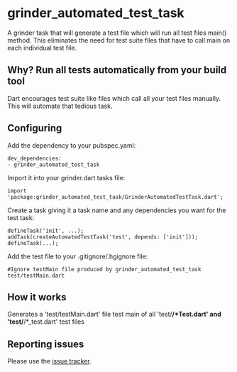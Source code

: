 # grinder_automated_test_task

A grinder task that will generate a test file which will run all test files main() method. 
This eliminates the need for test suite files that have to call main on each individual test file.

## Why? Run all tests automatically from your build tool

Dart encourages test suite like files which call all your test files manually. This will automate that tedious task.

## Configuring

Add the dependency to your pubspec.yaml:

    dev_dependencies:
    - grinder_automated_test_task

Import it into your grinder.dart tasks file:

    import 'package:grinder_automated_test_task/GrinderAutomatedTestTask.dart';

Create a task giving it a task name and any dependencies you want for the test task:

    defineTask('init', ...);
    addTask(createAutomatedTestTask('test', depends: ['init']));
    defineTask(...);

Add the test file to your .gitignore/.hgignore file:

    #Ignore testMain file produced by grinder_automated_test_task
    test/testMain.dart
    
## How it works

Generates a 'test/testMain.dart' file test main of all 'test/**/*Test.dart' and 'test/**/*_test.dart' test files


## Reporting issues

Please use the [issue tracker][issues].

[issues]: https://github.com/nicholastuck/grinder_automated_test_task/issues
